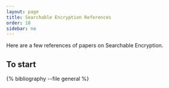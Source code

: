 ```yaml
---
layout: page
title: Searchable Encryption References
order: 10
sidebar: no
---
```



Here are a few references of papers on Searchable Encryption.


To start
--------

{% bibliography --file general %}